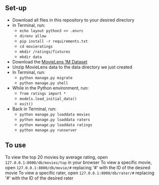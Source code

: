 ## Set-up

- Download all files in this repository to your desired directory
- In Terminal, run:
  - ```echo layout python3 >> .envrc```
  - ```direnv allow```
  - ```pip install -r requirements.txt```
  - ```cd movieratings```
  - ```mkdir /ratings/fixtures```
  - ```mkdir data```
- Download the [MovieLens 1M Dataset](http://files.grouplens.org/datasets/movielens/ml-1m.zip)
- Unzip MovieLens data to the data directory we just created
- In Terminal, run:
  - ```python manage.py migrate```
  - ```python manage.py shell```
- While in the Python environment, run:
  - ```from ratings import *```
  - ```models.load_initial_data()```
  - ```exit()```
- Back in Terminal, run:
  - ```python manage.py loaddata movies```
  - ```python manage.py loaddata raters```
  - ```python manage.py loaddata ratings```
  - ```python manage.py runserver```

## To use

To view the top 20 movies by average rating, open ```127.0.0.1:8000/db/movies/top``` in your browser
To view a specific movie, open ```127.0.0.1:8000/db/movie/#``` replacing '#' with the ID of the desired movie
To view a specific rater, open ```127.0.0.1:8000/db/rater/#``` replacing '#' with the ID of the desired rater
